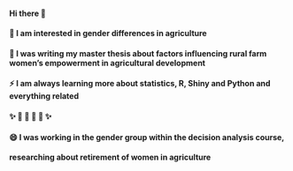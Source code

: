 #### Hi there 👋
#### 🔭 I am interested in gender differences in agriculture
#### 🌱 I was writing my master thesis about factors influencing rural farm women’s empowerment in agricultural development 
#### ⚡ I am always learning more about statistics, R, Shiny and Python and everything related
#### ✨ 🚜 🚜 🚜 🚜  ✨
#### 😄 I was working in the gender group within the decision analysis course, 
####    researching about retirement of women in agriculture 

<!--
**AlexandraKrause/AlexandraKrause** is a ✨ _special_ ✨ repository because its `README.md` (this file) appears on your GitHub profile.

Here are some ideas to get you started:


- 👯 I’m looking to collaborate on ...
- 🤔 I’m looking for help with ...
- 💬 Ask me about ...
- 📫 How to reach me: ...
- 😄 Pronouns: ...
- ⚡ Fun fact: ...
-->
